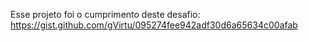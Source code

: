 Esse projeto foi o cumprimento deste desafio: https://gist.github.com/gVirtu/095274fee942adf30d6a65634c00afab
